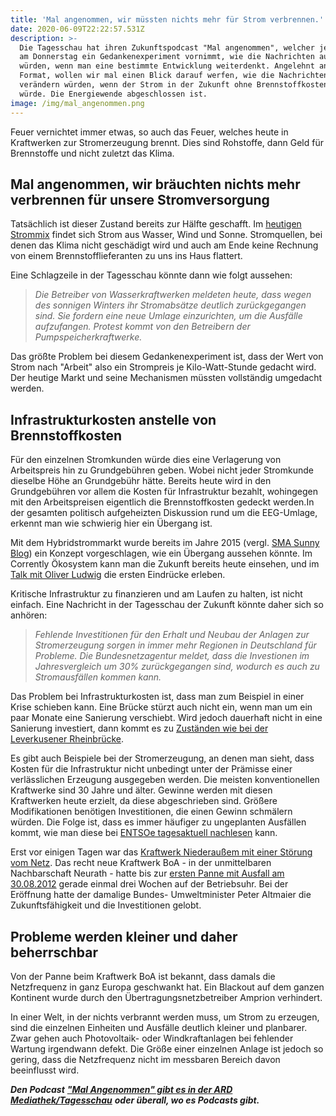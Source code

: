 ```yaml
---
title: 'Mal angenommen, wir müssten nichts mehr für Strom verbrennen.'
date: 2020-06-09T22:22:57.531Z
description: >-
  Die Tagesschau hat ihren Zukunftspodcast "Mal angenommen", welcher jede Woche
  am Donnerstag ein Gedankenexperiment vornimmt, wie die Nachrichten aussehen
  würden, wenn man eine bestimmte Entwicklung weiterdenkt. Angelehnt an dieses
  Format, wollen wir mal einen Blick darauf werfen, wie die Nachrichten sich
  verändern würden, wenn der Strom in der Zukunft ohne Brennstoffkosten erzeugt
  würde. Die Energiewende abgeschlossen ist. 
image: /img/mal_angenommen.png
---
```

Feuer vernichtet immer etwas, so auch das Feuer, welches heute in Kraftwerken zur Stromerzeugung brennt. Dies sind Rohstoffe, dann Geld für Brennstoffe und nicht zuletzt das Klima. 

## Mal angenommen, wir bräuchten nichts mehr verbrennen für unsere Stromversorgung

Tatsächlich ist dieser Zustand bereits zur Hälfte geschafft. Im [heutigen Strommix](https://corrently.blog/post/erneuerbare-knacken-im-ersten-quartal-2020-die-50-marke/) findet sich Strom aus Wasser, Wind und Sonne. Stromquellen, bei denen das Klima nicht geschädigt wird und auch am Ende keine Rechnung von einem Brennstofflieferanten zu uns ins Haus flattert.

Eine Schlagzeile in der Tagesschau könnte dann wie folgt aussehen:

> _Die Betreiber von Wasserkraftwerken meldeten heute, dass wegen des sonnigen Winters ihr Stromabsätze deutlich zurückgegangen sind.  Sie fordern eine neue Umlage einzurichten, um die Ausfälle aufzufangen. Protest kommt von den Betreibern der Pumpspeicherkraftwerke._

Das größte Problem bei diesem Gedankenexperiment ist, dass der Wert von Strom nach "Arbeit" also ein Strompreis je Kilo-Watt-Stunde gedacht wird. Der heutige Markt und seine Mechanismen müssten vollständig umgedacht werden.

## Infrastrukturkosten anstelle von Brennstoffkosten

Für den einzelnen Stromkunden würde dies eine Verlagerung von Arbeitspreis hin zu Grundgebühren geben. Wobei nicht jeder Stromkunde dieselbe Höhe an Grundgebühr hätte. Bereits heute wird in den Grundgebühren vor allem die Kosten für Infrastruktur bezahlt, wohingegen mit den Arbeitspreisen eigentlich die Brennstoffkosten gedeckt werden.In der gesamten politisch aufgeheizten Diskussion rund um die EEG-Umlage, erkennt man wie schwierig hier ein Übergang ist. 

Mit dem Hybridstrommarkt wurde bereits im Jahre 2015 (vergl. [SMA Sunny Blog](https://www.sma-sunny.com/was-ist-eigentlich-ein-hybridstrommarkt/)) ein Konzept vorgeschlagen, wie ein Übergang aussehen könnte. Im Corrently Ökosystem kann man die Zukunft bereits heute einsehen, und im [Talk mit Oliver Ludwig](https://youtu.be/IIZmybT9Jhs) die ersten Eindrücke erleben.

Kritische Infrastruktur zu finanzieren und am Laufen zu halten, ist nicht einfach. Eine Nachricht in der Tagesschau der Zukunft könnte daher sich so anhören:

> _Fehlende Investitionen für den Erhalt und Neubau der Anlagen zur Stromerzeugung sorgen in immer mehr Regionen in Deutschland für Probleme. Die Bundesnetzagentur meldet, dass die Investionen im Jahresvergleich um 30% zurückgegangen sind, wodurch es auch zu Stromausfällen kommen kann._

Das Problem bei Infrastrukturkosten ist, dass man zum Beispiel in einer Krise schieben kann. Eine Brücke stürzt auch nicht ein, wenn man um ein paar Monate eine Sanierung verschiebt. Wird jedoch dauerhaft nicht in eine Sanierung investiert, dann kommt es zu [Zuständen wie bei der Leverkusener Rheinbrücke](https://www.deutschlandfunkkultur.de/bauskandal-in-nrw-leverkusener-rheinbruecke-verzoegert-sich.1001.de.html?dram:article_id=476983).

Es gibt auch Beispiele bei der Stromerzeugung, an denen man sieht, dass Kosten für die Infrastruktur  nicht unbedingt unter der Prämisse einer verlässlichen Erzeugung ausgegeben werden. Die meisten konventionellen Kraftwerke sind 30 Jahre und älter. Gewinne werden mit diesen Kraftwerken heute erzielt, da diese abgeschrieben sind. Größere Modifikationen benötigen Investitionen, die einen Gewinn schmälern würden. Die Folge ist, dass es immer häufiger zu ungeplanten Ausfällen kommt, wie man diese bei [ENTSOe tagesaktuell nachlesen](https://transparency.entsoe.eu/outage-domain/r2/unavailabilityOfProductionAndGenerationUnits/show) kann.

Erst vor einigen Tagen war das [Kraftwerk Niederaußem mit einer Störung vom Netz](https://corrently.blog/post/die-dunkelmacher-heute-niederau%C3%9Fem/). Das recht neue Kraftwerk BoA - in der unmittelbaren Nachbarschaft Neurath - hatte bis zur [ersten Panne mit Ausfall am 30.08.2012](https://de.wikipedia.org/wiki/Kraftwerk_Neurath#Probleme) gerade einmal drei Wochen auf der Betriebsuhr. Bei der Eröffnung hatte der damalige Bundes- Umweltminister Peter Altmaier die Zukunftsfähigkeit und die Investitionen gelobt.

## Probleme werden kleiner und daher beherrschbar

Von der Panne beim Kraftwerk BoA ist bekannt, dass damals die Netzfrequenz in ganz Europa geschwankt hat. Ein Blackout auf dem ganzen Kontinent wurde durch den Übertragungsnetzbetreiber Amprion verhindert.

In einer Welt, in der nichts verbrannt werden muss, um Strom zu erzeugen, sind die einzelnen Einheiten und Ausfälle deutlich kleiner und planbarer.  Zwar gehen auch Photovoltaik- oder Windkraftanlagen bei fehlender Wartung irgendwann defekt. Die Größe einer einzelnen Anlage ist jedoch so gering, dass die Netzfrequenz nicht im messbaren Bereich davon beeinflusst wird.

_**Den Podcast**_ [_**"Mal Angenommen" gibt es in der ARD Mediathek/Tagesschau**_](https://www.tagesschau.de/multimedia/podcasts/mal-angenommen-101.html) _**oder überall, wo es Podcasts gibt.**_
